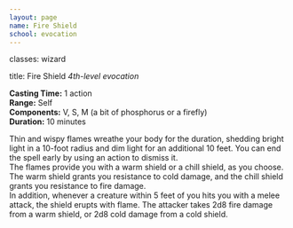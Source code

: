 ```yaml
---
layout: page
name: Fire Shield
school: evocation
---
```

classes: wizard

title: Fire Shield 
_4th-level evocation_ 

**Casting Time:** 1 action    
**Range:** Self    
**Components:** V, S, M (a bit of phosphorus or a firefly)    
**Duration:** 10 minutes 

Thin and wispy flames wreathe your body for the duration, shedding bright light in a 10-foot radius and dim light for an additional 10 feet. You can end the spell early by using an action to dismiss it.    
The flames provide you with a warm shield or a chill shield, as you choose. The warm shield grants you resistance to cold damage, and the chill shield grants you resistance to fire damage.    
In addition, whenever a creature within 5 feet of you hits you with a melee attack, the shield erupts with flame. The attacker takes 2d8 fire damage from a warm shield, or 2d8 cold damage from a cold shield. 